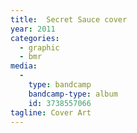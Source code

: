 ```yaml
---
title:  Secret Sauce cover
year: 2011
categories:
  - graphic
  - bmr
media:
  -
    type: bandcamp
    bandcamp-type: album
    id: 3738557066
tagline: Cover Art
---
```

